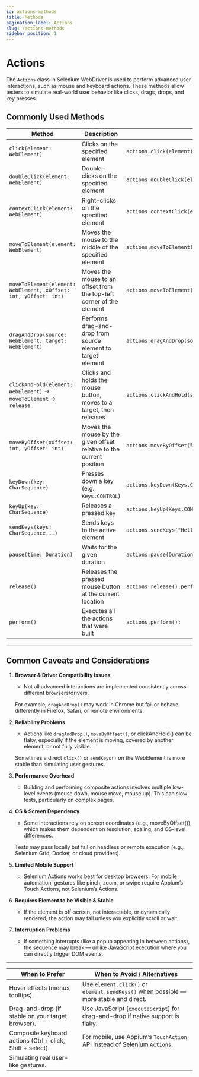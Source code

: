 ```yaml
---
id: actions-methods
title: Methods
pagination_label: Actions
slug: /actions-methods
sidebar_position: 1
---
```


# Actions

The `Actions` class in Selenium WebDriver is used to perform advanced user interactions, such as mouse and keyboard actions. These methods allow testers to simulate real-world user behavior like clicks, drags, drops, and key presses.

## Commonly Used Methods

| Method                                                            | Description                                                          | Usage Example                                                             |
| ----------------------------------------------------------------- | -------------------------------------------------------------------- | ------------------------------------------------------------------------- |
| `click(element: WebElement)`                                      | Clicks on the specified element                                      | `actions.click(element).perform();`                                       |
| `doubleClick(element: WebElement)`                                | Double-clicks on the specified element                               | `actions.doubleClick(element).perform();`                                 |
| `contextClick(element: WebElement)`                               | Right-clicks on the specified element                                | `actions.contextClick(element).perform();`                                |
| `moveToElement(element: WebElement)`                              | Moves the mouse to the middle of the specified element               | `actions.moveToElement(element).perform();`                               |
| `moveToElement(element: WebElement, xOffset: int, yOffset: int)`  | Moves the mouse to an offset from the top-left corner of the element | `actions.moveToElement(element, 10, 20).perform();`                       |
| `dragAndDrop(source: WebElement, target: WebElement)`             | Performs drag-and-drop from source element to target element         | `actions.dragAndDrop(source, target).perform();`                          |
| `clickAndHold(element: WebElement)` → `moveToElement` → `release` | Clicks and holds the mouse button, moves to a target, then releases  | `actions.clickAndHold(source).moveToElement(target).release().perform();` |
| `moveByOffset(xOffset: int, yOffset: int)`                        | Moves the mouse by the given offset relative to the current position | `actions.moveByOffset(50, 100).perform();`                                |
| `keyDown(key: CharSequence)`                                      | Presses down a key (e.g., `Keys.CONTROL`)                            | `actions.keyDown(Keys.CONTROL).perform();`                                |
| `keyUp(key: CharSequence)`                                        | Releases a pressed key                                               | `actions.keyUp(Keys.CONTROL).perform();`                                  |
| `sendKeys(keys: CharSequence...)`                                 | Sends keys to the active element                                     | `actions.sendKeys("Hello").perform();`                                    |
| `pause(time: Duration)`                                           | Waits for the given duration                                         | `actions.pause(Duration.ofSeconds(2)).perform();`                         |
| `release()`                                                       | Releases the pressed mouse button at the current location            | `actions.release().perform();`                                            |
| `perform()`                                                       | Executes all the actions that were built                             | `actions.perform();`                                                      |

---

## Common Caveats and Considerations

1. **Browser & Driver Compatibility Issues**

   - Not all advanced interactions are implemented consistently across different browsers/drivers.

   For example, `dragAndDrop()` may work in Chrome but fail or behave differently in Firefox, Safari, or remote environments.

2. **Reliability Problems**

   - Actions like `dragAndDrop()`, `moveByOffset()`, or clickAndHold() can be flaky, especially if the element is moving, covered by another element, or not fully visible.

   Sometimes a direct `click()` or `sendKeys()` on the WebElement is more stable than simulating user gestures.

3. **Performance Overhead**

   - Building and performing composite actions involves multiple low-level events (mouse down, mouse move, mouse up). This can slow tests, particularly on complex pages.

4. **OS & Screen Dependency**

   - Some interactions rely on screen coordinates (e.g., moveByOffset()), which makes them dependent on resolution, scaling, and OS-level differences.

   Tests may pass locally but fail on headless or remote execution (e.g., Selenium Grid, Docker, or cloud providers).

5. **Limited Mobile Support**

   - Selenium Actions works best for desktop browsers. For mobile automation, gestures like pinch, zoom, or swipe require Appium’s Touch Actions, not Selenium’s Actions.

6. **Requires Element to be Visible & Stable**

   - If the element is off-screen, not interactable, or dynamically rendered, the action may fail unless you explicitly scroll or wait.

7. **Interruption Problems**
   - If something interrupts (like a popup appearing in between actions), the sequence may break — unlike JavaScript execution where you can directly trigger DOM events.

---

| **When to Prefer**                                         | **When to Avoid / Alternatives**                                                      |
| ---------------------------------------------------------- | ------------------------------------------------------------------------------------- |
| Hover effects (menus, tooltips).                           | Use `element.click()` or `element.sendKeys()` when possible — more stable and direct. |
| Drag-and-drop (if stable on your target browser).          | Use JavaScript (`executeScript`) for drag-and-drop if native support is flaky.        |
| Composite keyboard actions (Ctrl + click, Shift + select). | For mobile, use Appium’s `TouchAction` API instead of Selenium `Actions`.             |
| Simulating real user-like gestures.                        |                                                                                       |
